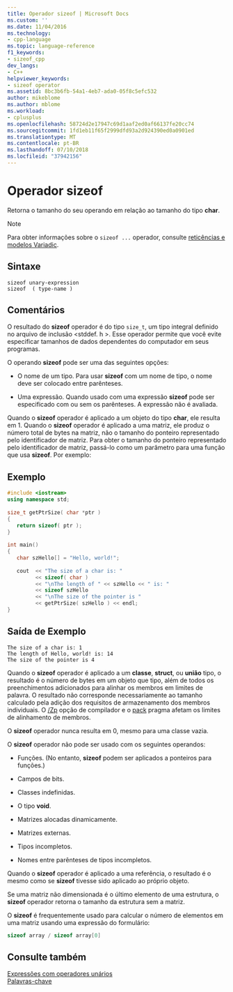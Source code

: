 ```yaml
---
title: Operador sizeof | Microsoft Docs
ms.custom: ''
ms.date: 11/04/2016
ms.technology:
- cpp-language
ms.topic: language-reference
f1_keywords:
- sizeof_cpp
dev_langs:
- C++
helpviewer_keywords:
- sizeof operator
ms.assetid: 8bc3b6fb-54a1-4eb7-ada0-05f8c5efc532
author: mikeblome
ms.author: mblome
ms.workload:
- cplusplus
ms.openlocfilehash: 58724d2e17947c69d1aaf2ed0af66137fe20cc74
ms.sourcegitcommit: 1fd1eb11f65f2999dfd93a2d924390ed0a0901ed
ms.translationtype: MT
ms.contentlocale: pt-BR
ms.lasthandoff: 07/10/2018
ms.locfileid: "37942156"
---
```

# <a name="sizeof-operator"></a>Operador sizeof
Retorna o tamanho do seu operando em relação ao tamanho do tipo **char**.  
  
> [!NOTE]
>  Para obter informações sobre o `sizeof ...` operador, consulte [reticências e modelos Variadic](../cpp/ellipses-and-variadic-templates.md).  
  
## <a name="syntax"></a>Sintaxe  
  
```  
sizeof unary-expression  
sizeof  ( type-name )  
```  
  
## <a name="remarks"></a>Comentários  
 O resultado do **sizeof** operador é do tipo `size_t`, um tipo integral definido no arquivo de inclusão \<stddef. h >. Esse operador permite que você evite especificar tamanhos de dados dependentes do computador em seus programas.  
  
 O operando **sizeof** pode ser uma das seguintes opções:  
  
-   O nome de um tipo. Para usar **sizeof** com um nome de tipo, o nome deve ser colocado entre parênteses.  
  
-   Uma expressão. Quando usado com uma expressão **sizeof** pode ser especificado com ou sem os parênteses. A expressão não é avaliada.  
  
 Quando o **sizeof** operador é aplicado a um objeto do tipo **char**, ele resulta em 1. Quando o **sizeof** operador é aplicado a uma matriz, ele produz o número total de bytes na matriz, não o tamanho do ponteiro representado pelo identificador de matriz. Para obter o tamanho do ponteiro representado pelo identificador de matriz, passá-lo como um parâmetro para uma função que usa **sizeof**. Por exemplo:  
  
## <a name="example"></a>Exemplo  
  
```cpp 
#include <iostream>  
using namespace std;  
  
size_t getPtrSize( char *ptr )  
{  
   return sizeof( ptr );  
}  
  
int main()  
{  
   char szHello[] = "Hello, world!";  
  
   cout  << "The size of a char is: "  
         << sizeof( char )  
         << "\nThe length of " << szHello << " is: "  
         << sizeof szHello  
         << "\nThe size of the pointer is "  
         << getPtrSize( szHello ) << endl;  
}  
```  
  
## <a name="sample-output"></a>Saída de Exemplo  
  
```Output  
The size of a char is: 1  
The length of Hello, world! is: 14  
The size of the pointer is 4  
```  
  
 Quando o **sizeof** operador é aplicado a um **classe**, **struct**, ou **união** tipo, o resultado é o número de bytes em um objeto que tipo, além de todos os preenchimentos adicionados para alinhar os membros em limites de palavra. O resultado não corresponde necessariamente ao tamanho calculado pela adição dos requisitos de armazenamento dos membros individuais. O [/Zp](../build/reference/zp-struct-member-alignment.md) opção de compilador e o [pack](../preprocessor/pack.md) pragma afetam os limites de alinhamento de membros.  
  
 O **sizeof** operador nunca resulta em 0, mesmo para uma classe vazia.  
  
 O **sizeof** operador não pode ser usado com os seguintes operandos:  
  
-   Funções. (No entanto, **sizeof** podem ser aplicados a ponteiros para funções.)  
  
-   Campos de bits.  
  
-   Classes indefinidas.  
  
-   O tipo **void**.  
  
-   Matrizes alocadas dinamicamente.  
  
-   Matrizes externas.  
  
-   Tipos incompletos.  
  
-   Nomes entre parênteses de tipos incompletos.  
  
 Quando o **sizeof** operador é aplicado a uma referência, o resultado é o mesmo como se **sizeof** tivesse sido aplicado ao próprio objeto.  
  
 Se uma matriz não dimensionada é o último elemento de uma estrutura, o **sizeof** operador retorna o tamanho da estrutura sem a matriz.  
  
 O **sizeof** é frequentemente usado para calcular o número de elementos em uma matriz usando uma expressão do formulário:  
  
```cpp 
sizeof array / sizeof array[0]  
```  
  
## <a name="see-also"></a>Consulte também  
 [Expressões com operadores unários](../cpp/expressions-with-unary-operators.md)   
 [Palavras-chave](../cpp/keywords-cpp.md)